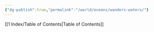 ```yaml
---
{"dg-publish":true,"permalink":"/world/oceans/wanders-waters/"}
---
```


[[1 Index/Table of Contents\|Table of Contents]]